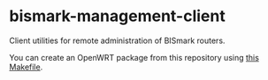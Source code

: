 bismark-management-client
=========================

Client utilities for remote administration of BISmark routers.

You can create an OpenWRT package from this repository using [this Makefile](https://github.com/projectbismark/bismark-packages/blob/master/utils/bismark-mgmt/Makefile).

